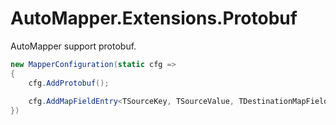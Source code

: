 ﻿# AutoMapper.Extensions.Protobuf

AutoMapper support protobuf.

``` C#
new MapperConfiguration(static cfg =>
{
    cfg.AddProtobuf();
    
    cfg.AddMapFieldEntry<TSourceKey, TSourceValue, TDestinationMapFieldEntry>();
})
```
